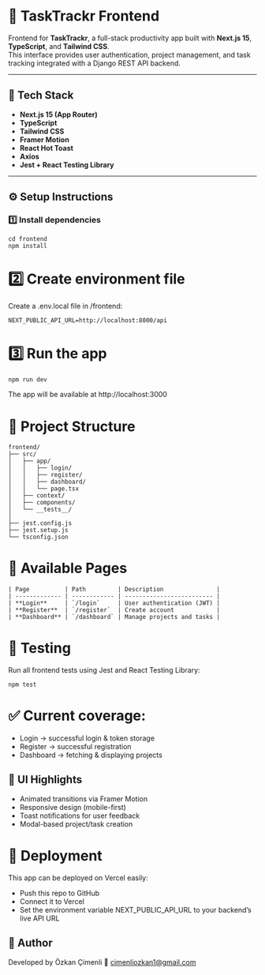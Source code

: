 # 🎨 TaskTrackr Frontend

Frontend for **TaskTrackr**, a full-stack productivity app built with **Next.js 15**, **TypeScript**, and **Tailwind CSS**.  
This interface provides user authentication, project management, and task tracking integrated with a Django REST API backend.

---

## 🚀 Tech Stack

- **Next.js 15 (App Router)**
- **TypeScript**
- **Tailwind CSS**
- **Framer Motion**
- **React Hot Toast**
- **Axios**
- **Jest + React Testing Library**

---

## ⚙️ Setup Instructions

### 1️⃣ Install dependencies
```
cd frontend
npm install
```
# 2️⃣ Create environment file
Create a .env.local file in /frontend:
```
NEXT_PUBLIC_API_URL=http://localhost:8000/api
```
# 3️⃣ Run the app
```
npm run dev
```
The app will be available at http://localhost:3000

# 🧩 Project Structure
```
frontend/
├── src/
│   ├── app/
│   │   ├── login/
│   │   ├── register/
│   │   ├── dashboard/
│   │   └── page.tsx
│   ├── context/
│   ├── components/
│   └── __tests__/
│
├── jest.config.js
├── jest.setup.js
└── tsconfig.json
```
# 🧠 Available Pages
```
| Page          | Path         | Description               |
| ------------- | ------------ | ------------------------- |
| **Login**     | `/login`     | User authentication (JWT) |
| **Register**  | `/register`  | Create account            |
| **Dashboard** | `/dashboard` | Manage projects and tasks |

```

# 🧪 Testing
Run all frontend tests using Jest and React Testing Library:
```
npm test
```
# ✅ Current coverage:

- Login → successful login & token storage
- Register → successful registration
- Dashboard → fetching & displaying projects

## 🌈 UI Highlights
- Animated transitions via Framer Motion
- Responsive design (mobile-first)
- Toast notifications for user feedback
- Modal-based project/task creation

# 🧱 Deployment
This app can be deployed on Vercel easily:
- Push this repo to GitHub
- Connect it to Vercel
- Set the environment variable NEXT_PUBLIC_API_URL to your backend’s live API URL

## 🧩 Author
Developed by Özkan Çimenli
📧 cimenliozkan1@gmail.com